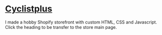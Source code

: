 # [Cyclistplus](https://rockit-products.myshopify.com/)

I made a hobby Shopify storefront with custom HTML, CSS and Javascript. Click the heading to be transfer to the store main page.
